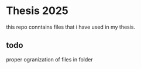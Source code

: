 # Thesis 2025
this repo conntains files that i have used in my thesis. 

## todo
proper ogranization of files in folder 
